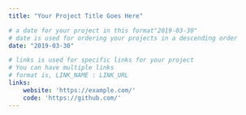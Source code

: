 ```yaml
---
title: "Your Project Title Goes Here"

# a date for your project in this format"2019-03-30" 
# date is used for ordering your projects in a descending order
date: "2019-03-30" 

# links is used for specific links for your project
# You can have multiple links
# format is, LINK_NAME : LINK_URL
links:
    website: 'https://example.com/'
    code: 'https://github.com/'
---
```


